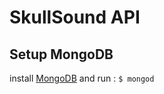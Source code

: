 # SkullSound API

## Setup MongoDB
install [MongoDB](https://www.mongodb.com/fr) and run :
`$ mongod`
